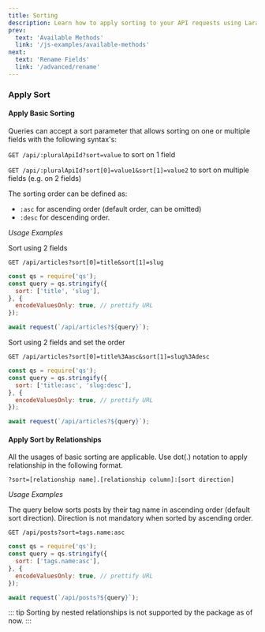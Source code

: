 ```yaml
---
title: Sorting
description: Learn how to apply sorting to your API requests using Laravel Purity.
prev:
  text: 'Available Methods'
  link: '/js-examples/available-methods'
next:
  text: 'Rename Fields'
  link: '/advanced/rename'
---
```


### Apply Sort

#### Apply Basic Sorting
Queries can accept a sort parameter that allows sorting on one or multiple fields with the following syntax's:

`GET /api/:pluralApiId?sort=value` to sort on 1 field

`GET /api/:pluralApiId?sort[0]=value1&sort[1]=value2` to sort on multiple fields (e.g. on 2 fields)

The sorting order can be defined as:
- `:asc` for ascending order (default order, can be omitted)
- `:desc` for descending order.

*Usage Examples*

Sort using 2 fields

`GET /api/articles?sort[0]=title&sort[1]=slug`

```js
const qs = require('qs');
const query = qs.stringify({
  sort: ['title', 'slug'],
}, {
  encodeValuesOnly: true, // prettify URL
});

await request(`/api/articles?${query}`);
```

Sort using 2 fields and set the order

`GET /api/articles?sort[0]=title%3Aasc&sort[1]=slug%3Adesc`

```js
const qs = require('qs');
const query = qs.stringify({
  sort: ['title:asc', 'slug:desc'],
}, {
  encodeValuesOnly: true, // prettify URL
});

await request(`/api/articles?${query}`);
```
#### Apply Sort by Relationships

All the usages of basic sorting are applicable. Use dot(.) notation to apply relationship in the following format.

`?sort=[relationship name].[relationship column]:[sort direction]`

*Usage Examples*

The query below sorts posts by their tag name in ascending order (default sort direction).
Direction is not mandatory when sorted by ascending order.

`GET /api/posts?sort=tags.name:asc`

```js
const qs = require('qs');
const query = qs.stringify({
  sort: ['tags.name:asc'],
}, {
  encodeValuesOnly: true, // prettify URL
});

await request(`/api/posts?${query}`);
```

::: tip
Sorting by nested relationships is not supported by the package as of now.
:::

